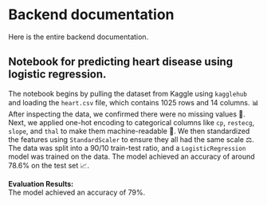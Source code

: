 # Backend documentation
Here is the entire backend documentation.

## Notebook for predicting heart disease using logistic regression.

The notebook begins by pulling the dataset from Kaggle using `kagglehub` and loading the `heart.csv` file, which contains 1025 rows and 14 columns. 📊 After inspecting the data, we confirmed there were no missing values 🎉. Next, we applied one-hot encoding to categorical columns like `cp`, `restecg`, `slope`, and `thal` to make them machine-readable 🔧. We then standardized the features using `StandardScaler` to ensure they all had the same scale ⚖️. The data was split into a 90/10 train-test ratio, and a `LogisticRegression` model was trained on the data. The model achieved an accuracy of around 78.6% on the test set 📈.

**Evaluation Results:**  
The model achieved an accuracy of 79%.
